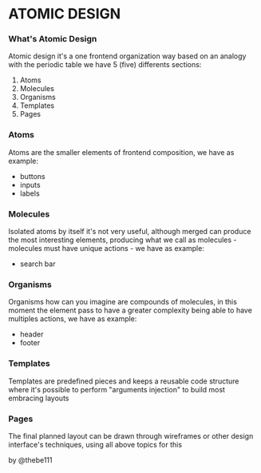 # ATOMIC DESIGN

### What's Atomic Design

Atomic design it's a one frontend organization way based on an analogy with the
periodic table we have 5 (five) differents sections:

1. Atoms
2. Molecules
3. Organisms
4. Templates
5. Pages

### Atoms

Atoms are the smaller elements of frontend composition, we have as example:

- buttons
- inputs
- labels

### Molecules

Isolated atoms by itself it's not very useful, although merged can produce the
most interesting elements, producing what we call as molecules - molecules must
have unique actions - we have as example:

- search bar

### Organisms

Organisms how can you imagine are compounds of molecules, in this moment the
element pass to have a greater complexity being able to have multiples actions,
we have as example:

- header
- footer

### Templates

Templates are predefined pieces and keeps a reusable code structure where it's
possible to perform "arguments injection" to build most embracing layouts

### Pages

The final planned layout can be drawn through wireframes or other design
interface's techniques, using all above topics for this

by @thebe111
